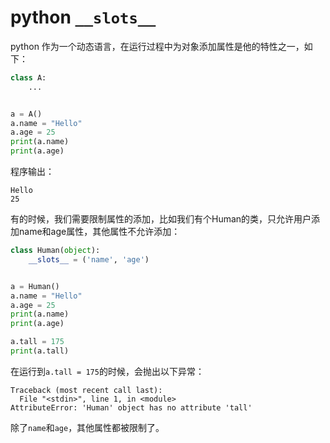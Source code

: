 # python `__slots__`

python 作为一个动态语言，在运行过程中为对象添加属性是他的特性之一，如下：

```python
class A:
    ...


a = A()
a.name = "Hello"
a.age = 25
print(a.name)
print(a.age)
```

程序输出：

```text
Hello
25
```

有的时候，我们需要限制属性的添加，比如我们有个Human的类，只允许用户添加name和age属性，其他属性不允许添加：

```python
class Human(object):
    __slots__ = ('name', 'age')


a = Human()
a.name = "Hello"
a.age = 25
print(a.name)
print(a.age)

a.tall = 175
print(a.tall)
```

在运行到`a.tall = 175`的时候，会抛出以下异常：

```text
Traceback (most recent call last):
  File "<stdin>", line 1, in <module>
AttributeError: 'Human' object has no attribute 'tall'
```

除了`name`和`age`，其他属性都被限制了。